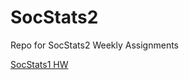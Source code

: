 # SocStats2
Repo for SocStats2 Weekly Assignments

[SocStats1 HW](https://github.com/Qcrates/SocStats1)
